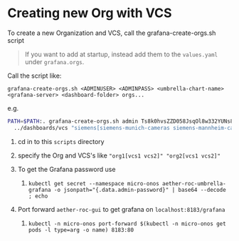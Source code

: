 <!--
SPDX-FileCopyrightText: 2020 Open Networking Foundation <info@opennetworking.org>

SPDX-License-Identifier: LicenseRef-ONF-Member-Only-1.0
-->

# Creating new Org with VCS
To create a new Organization and VCS, call the grafana-create-orgs.sh script

> If you want to add at startup, instead add them to the `values.yaml` under `grafana.orgs`.

Call the script like:

`grafana-create-orgs.sh <ADMINUSER> <ADMINPASS> <umbrella-chart-name> <grafana-server> <dashboard-folder> orgs...`

e.g.
```bash
PATH=$PATH:. grafana-create-orgs.sh admin Ts8k0hvsZZD058JsqOl8w332YUNs8GAAEpYWCmJu aether-roc-umbrella localhost:8183/grafana \
  ../dashboards/vcs "siemens[siemens-munich-cameras siemens-mannheim-cameras siemens-mannheim-labs]"
```

1) cd in to this `scripts` directory

1) specify the Org and VCS's like `"org1[vcs1 vcs2]" "org2[vcs1 vcs2]"` 

1) To get the Grafana password use
    1) `kubectl get secret --namespace micro-onos aether-roc-umbrella-grafana -o jsonpath="{.data.admin-password}" | base64 --decode ; echo`

1) Port forward `aether-roc-gui` to get grafana on `localhost:8183/grafana`
    1) `kubectl -n micro-onos port-forward $(kubectl -n micro-onos get pods -l type=arg -o name) 8183:80`

